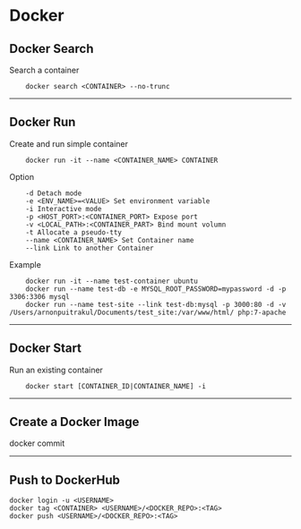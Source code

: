 Docker
===

## Docker Search
Search a container

        docker search <CONTAINER> --no-trunc
---
## Docker Run

Create and run simple container

        docker run -it --name <CONTAINER_NAME> CONTAINER

Option

        -d Detach mode
        -e <ENV_NAME>=<VALUE> Set environment variable
        -i Interactive mode
        -p <HOST_PORT>:<CONTAINER_PORT> Expose port
        -v <LOCAL_PATH>:<CONTAINER_PART> Bind mount volumn
        -t Allocate a pseudo-tty
        --name <CONTAINER_NAME> Set Container name
        --link Link to another Container

Example

        docker run -it --name test-container ubuntu
        docker run --name test-db -e MYSQL_ROOT_PASSWORD=mypassword -d -p 3306:3306 mysql
        docker run --name test-site --link test-db:mysql -p 3000:80 -d -v /Users/arnonpuitrakul/Documents/test_site:/var/www/html/ php:7-apache
---
## Docker Start

Run an existing container

        docker start [CONTAINER_ID|CONTAINER_NAME] -i

---
## Create a Docker Image

docker commit <CONTAINER> <IMAGENAME>

---
## Push to DockerHub
```
docker login -u <USERNAME>
docker tag <CONTAINER> <USERNAME>/<DOCKER_REPO>:<TAG>
docker push <USERNAME>/<DOCKER_REPO>:<TAG>
```